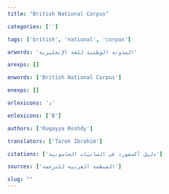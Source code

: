 ```yaml
---
title: "British National Corpus"

categories: ['']

tags: ['british', 'national', 'corpus']

arwords: 'المدونة الوطنية للغة اﻹنجليزية'

arexps: []

enwords: ['British National Corpus']

enexps: []

arlexicons: 'د'

enlexicons: ['B']

authors: ['Ruqayya Roshdy']

translators: ['Tarek Ibrahim']

citations: ['دليل أكسفورد في السانيات الحاسوبية']

sources: ['المنظمة العربية للترجمة']

slug: ""
---
```

